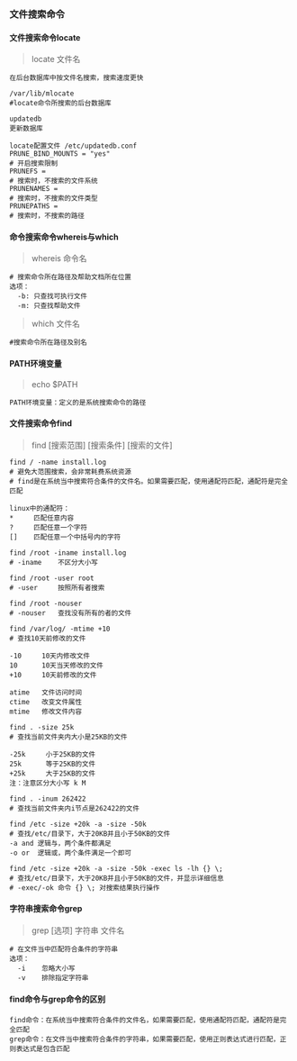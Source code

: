 ### 文件搜索命令
#### 文件搜索命令locate
> locate 文件名

```
在后台数据库中按文件名搜索，搜索速度更快

/var/lib/mlocate
#locate命令所搜索的后台数据库

updatedb
更新数据库

locate配置文件 /etc/updatedb.conf
PRUNE_BIND_MOUNTS = "yes"
# 开启搜索限制
PRUNEFS = 
# 搜索时，不搜索的文件系统
PRUNENAMES = 
# 搜索时，不搜索的文件类型
PRUNEPATHS = 
# 搜索时，不搜索的路径
```
#### 命令搜索命令whereis与which
> whereis 命令名

```
# 搜索命令所在路径及帮助文档所在位置
选项：
  -b: 只查找可执行文件
  -m: 只查找帮助文件
```
> which 文件名

```
#搜索命令所在路径及别名
```
#### PATH环境变量
> echo $PATH

```
PATH环境变量：定义的是系统搜索命令的路径
```
#### 文件搜索命令find
> find [搜索范围] [搜索条件] [搜索的文件]

```
find / -name install.log
# 避免大范围搜索，会非常耗费系统资源
# find是在系统当中搜索符合条件的文件名。如果需要匹配，使用通配符匹配，通配符是完全匹配

linux中的通配符：
*     匹配任意内容
?     匹配任意一个字符
[]    匹配任意一个中括号内的字符

find /root -iname install.log
# -iname    不区分大小写

find /root -user root
# -user     按照所有者搜索

find /root -nouser
# -nouser   查找没有所有的者的文件

find /var/log/ -mtime +10
# 查找10天前修改的文件

-10     10天内修改文件
10      10天当天修改的文件
+10     10天前修改的文件

atime   文件访问时间
ctime   改变文件属性
mtime   修改文件内容

find . -size 25k
# 查找当前文件夹内大小是25KB的文件

-25k     小于25KB的文件
25k      等于25KB的文件
+25k     大于25KB的文件
注：注意区分大小写 k M

find . -inum 262422
# 查找当前文件夹内i节点是262422的文件

find /etc -size +20k -a -size -50k
# 查找/etc/目录下，大于20KB并且小于50KB的文件
-a and 逻辑与，两个条件都满足
-o or  逻辑或，两个条件满足一个即可

find /etc -size +20k -a -size -50k -exec ls -lh {} \;
# 查找/etc/目录下，大于20KB并且小于50KB的文件，并显示详细信息
# -exec/-ok 命令 {} \; 对搜索结果执行操作
```
#### 字符串搜索命令grep
> grep [选项] 字符串 文件名

```
# 在文件当中匹配符合条件的字符串
选项：
  -i    忽略大小写
  -v    排除指定字符串
```
#### find命令与grep命令的区别
```
find命令：在系统当中搜索符合条件的文件名，如果需要匹配，使用通配符匹配，通配符是完全匹配
grep命令：在文件当中搜索符合条件的字符串，如果需要匹配，使用正则表达式进行匹配，正则表达式是包含匹配
```